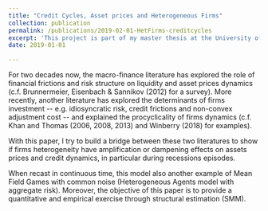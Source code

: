 ```yaml
---
title: "Credit Cycles, Asset prices and Heterogeneous Firms"
collection: publication
permalink: /publications/2019-02-01-HetFirms-creditcycles
excerpt: 'This project is part of my master thesis at the University of Chicago. It explores what are the effects of firms heterogeneity on assets prices and credit cycles during boom and bust.'
date: 2019-01-01

---
```


For two decades now, the macro-finance literature has explored the role of financial frictions and risk structure on liquidity and asset prices dynamics (c.f. Brunnermeier, Eisenbach & Sannikov (2012) for a survey). More recently, another literature has explored the determinants of firms investment -- e.g. idiosyncratic risk, credit frictions and non-convex adjustment cost -- and explained the procyclicality of firms dynamics (c.f. Khan and Thomas (2006, 2008, 2013) and Winberry (2018) for examples).

With this paper, I try to build a bridge between these two literatures to show if firms heterogeneity have  amplification or dampening effects on assets prices and credit dynamics, in particular during recessions episodes. 

When recast in continuous time, this model also another example of Mean Field Games with common noise (Heterogeneous Agents model with aggregate risk). Moreover, the objective of this paper is to provide a quantitative and empirical exercise through structural estimation (SMM).  